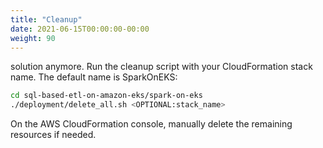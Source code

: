 ```yaml
---
title: "Cleanup"
date: 2021-06-15T00:00:00-00:00
weight: 90
---
```

solution anymore.
Run the cleanup script with your CloudFormation stack name. The default name is
SparkOnEKS:

```bash
cd sql-based-etl-on-amazon-eks/spark-on-eks
./deployment/delete_all.sh <OPTIONAL:stack_name>
```

On the AWS CloudFormation console, manually delete the remaining resources if needed.